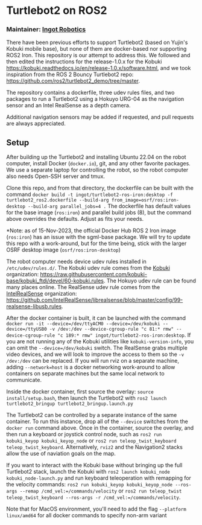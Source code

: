 # Turtlebot2 on ROS2

### Maintainer: [Ingot Robotics](https://ingotrobotics.com)

There have been previous efforts to support Turtlebot2 (based on Yujin's Kobuki mobile base), but none of them are docker-based nor supporting ROS2 Iron. This repository is our attempt to address this. We followed and then edited the instructions for the release-1.0.x for the Kobuki <https://kobuki.readthedocs.io/en/release-1.0.x/software.html>, and we took inspiration from the ROS 2 Bouncy Turtlebot2 repo: <https://github.com/ros2/turtlebot2_demo/tree/master>.

The repository contains a dockerfile, three udev rules files, and two packages to run a Turtlebot2 using a Hokuyo URG-04 as the navigation sensor and an Intel RealSense as a depth camera.

Additional navigation sensors may be added if requested, and pull requests are always appreciated.


## Setup

After building up the Turtlebot2 and installing Ubuntu 22.04 on the robot computer, install Docker (`docker.io`), git, and any other favorite packages. We use a separate laptop for controlling the robot, so the robot computer also needs Open-SSH server and tmux.

Clone this repo, and from that directory, the dockerfile can be built with the command
`docker build -t ingot/turtlebot2-ros-iron:desktop -f turtlebot2_ros2.dockerfile --build-arg from_image=osrf/ros:iron-desktop --build-arg parallel_jobs=4 .`
The dockerfile has default values for the base image (`ros:iron`) and parallel build jobs (8), but the command above overrides the defaults. Adjust as fits your needs.

*Note: as of 15-Nov-2023, the official Docker Hub ROS 2 Iron image (`ros:iron`) has an issue with the sgml-base package. We will try to update this repo with a work-around, but for the time being, stick with the larger OSRF desktop image (`osrf/ros:iron-desktop`)

The robot computer needs device udev rules installed in `/etc/udev/rules.d/`. The Kobuki udev rule comes from the [Kobuki](https://github.com/kobuki-base) organization: <https://raw.githubusercontent.com/kobuki-base/kobuki_ftdi/devel/60-kobuki.rules>. The Hokuyo udev rule can be found many places online. The RealSense udev rule comes from the [IntelRealSense](https://github.com/IntelRealSense) organization: <https://github.com/IntelRealSense/librealsense/blob/master/config/99-realsense-libusb.rules>.

After the docker container is built, it can be launched with the command
`docker run -it --device=/dev/ttyACM0 --device=/dev/kobuki --device=/ttyUSB0 -v /dev:/dev --device-cgroup-rule "c 81:* rmw" --device-cgroup-rule "c 189:* rmw" ingot/turtlebot2-ros-iron:desktop`.
If you are not running any of the Kobuki utilities like `kobuki-version-info`, you can omit the `--device=/dev/kobuki` switch. The RealSense grabs multiple video devices, and we will look to improve the access to them so the `-v /dev:/dev` can be replaced.
If you will run rviz on a separate machine, adding `--network=host` is a docker networking work-around to allow containers on separate machines but the same local network to communicate.

Inside the docker container, first source the overlay: `source install/setup.bash`, then launch the Turtlebot2 with `ros2 launch turtlebot2_bringup turtlebot2_bringup.launch.py`

The Turtlebot2 can be controlled by a separate instance of the same container. To run this instance, drop all of the `--device` switches from the `docker run` command above. Once in the container, source the overlay, and then run a keyboard or joystick control node, such as `ros2 run kobuki_keyop kobuki_keyop_node` or `ros2 run teleop_twist_keyboard teleop_twist_keyboard`. Alternatively, `rviz2` and the Navigation2 stacks allow the use of naviation goals on the map.

If you want to interact with the Kobuki base without bringing up the full Turtlebot2 stack, launch the Kobuki with `ros2 launch kobuki_node kobuki_node-launch.py` and run keyboard teleoperation with remapping for the velocity commands:
`ros2 run kobuki_keyop kobuki_keyop_node --ros-args --remap /cmd_vel:=/commands/velocity` or `ros2 run teleop_twist teleop_twist_keyboard --ros-args -r /cmd_vel:=/commands/velocity`.

 Note that for MacOS environment, you'll need to add the flag `--platform linux/amd64` for all docker commands to specify non-arm variant
